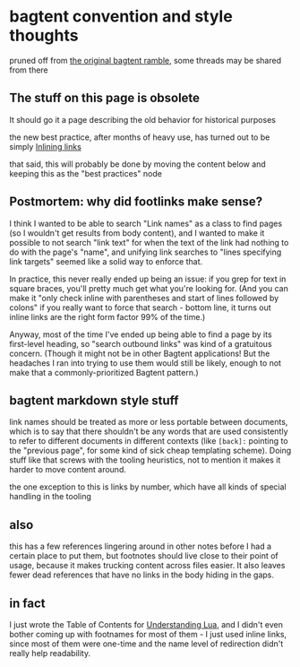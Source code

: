 # bagtent convention and style thoughts

pruned off from [the original bagtent ramble][mound], some threads may be shared from there

[mound]: 9432d8de-485e-4253-8dcb-e8ed3dda45f9.md

## The stuff on this page is obsolete

It should go it a page describing the old behavior for historical purposes

the new best practice, after months of heavy use, has turned out to be simply [Inlining links](a4e46084-4a99-4eee-a40a-794ddcdbf1d8.md)

that said, this will probably be done by moving the content below and keeping this as the "best practices" node

## Postmortem: why did footlinks make sense?

I think I wanted to be able to search "Link names" as a class to find pages (so I wouldn't get results from body content), and I wanted to make it possible to not search "link text" for when the text of the link had nothing to do with the page's "name", and unifying link searches to "lines specifying link targets" seemed like a solid way to enforce that.

In practice, this never really ended up being an issue: if you grep for text in square braces, you'll pretty much get what you're looking for. (And you can make it "only check inline with parentheses and start of lines followed by colons" if you really want to force that search - bottom line, it turns out inline links are the right form factor 99% of the time.)

Anyway, most of the time I've ended up being able to find a page by its first-level heading, so "search outbound links" was kind of a gratuitous concern. (Though it might not be in other Bagtent applications! But the headaches I ran into trying to use them would still be likely, enough to not make that a commonly-prioritized Bagtent pattern.)

## bagtent markdown style stuff

link names should be treated as more or less portable between documents, which is to say that there shouldn't be any words that are used consistently to refer to different documents in different contexts (like `[back]:` pointing to the "previous page", for some kind of sick cheap templating scheme). Doing stuff like that screws with the tooling heuristics, not to mention it makes it harder to move content around.

the one exception to this is links by number, which have all kinds of special handling in the tooling

## also

this has a few references lingering around in other notes before I had a certain place to put them, but footnotes should live close to their point of usage, because it makes trucking content across files easier. It also leaves fewer dead references that have no links in the body hiding in the gaps.

## in fact

I just wrote the Table of Contents for [Understanding Lua][], and I didn't even bother coming up with footnames for most of them - I just used inline links, since most of them were one-time and the name level of redirection didn't really help readability.

[Understanding Lua]: ea6e4e03-acb8-46ea-9024-4333e363ee60.html
